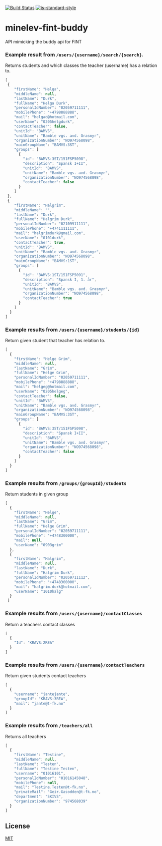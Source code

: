 [![Build Status](https://travis-ci.org/telemark/minelev-fint-buddy.svg?branch=master)](https://travis-ci.org/telemark/minelev-fint-buddy)
[![js-standard-style](https://img.shields.io/badge/code%20style-standard-brightgreen.svg?style=flat)](https://github.com/feross/standard)

# minelev-fint-buddy

API mimicking the buddy api for FINT

### Example result from ```/users/{username}/search/{search}```.

Returns students and which classes the teacher (username) has a relation to.
```js
[
 {
    "firstName": "Helga",
    "middleName": null,
    "lastName": "Durk",
    "fullName": "Helga Durk",
    "personalIdNumber": "02059711111",
    "mobilePhone": "+4798888888",
    "mail": "helgad@hotmail.com",
    "userName": "0205helgdurk",
    "contactTeacher": false,
    "unitId": "BAMVS",
    "unitName": "Bamble vgs. avd. Grasmyr",
    "organizationNumber": "NO974568098",
    "mainGroupName": "BAMVS:3ST",
    "groups": [
      {
        "id": "BAMVS:3ST/151FSP5098",
        "description": "Spansk I+II",
        "unitId": "BAMVS",
        "unitName": "Bamble vgs. avd. Grasmyr",
        "organizationNumber": "NO974568098",
        "contactTeacher": false
      }
    ]
 },
 {
    "firstName": "Halgrim",
    "middleName": "",
    "lastName": "Durk",
    "fullName": "Halgrim Durk",
    "personalIdNumber": "02109911111",
    "mobilePhone": "+4741111111",
    "mail": "halgrimdurk@gmail.com",
    "userName": "0101durk",
    "contactTeacher": true,
    "unitId": "BAMVS",
    "unitName": "Bamble vgs. avd. Grasmyr",
    "organizationNumber": "NO974568098",
    "mainGroupName": "BAMVS:1ST",
    "groups": [
      {
        "id": "BAMVS:1ST/151FSP5091",
        "description": "Spansk I, 1. år",
        "unitId": "BAMVS",
        "unitName": "Bamble vgs. avd. Grasmyr",
        "organizationNumber": "NO974568098",
        "contactTeacher": true
      }
    ]
  }
]
```

### Example results from ```/users/{username}/students/{id}```

Return given student that teacher has relation to.
```js
[
  {
    "firstName": "Helge Grim",
    "middleName": null,
    "lastName": "Grim",
    "fullName": "Helge Grim",
    "personalIdNumber": "02059711111",
    "mobilePhone": "+4798888888",
    "mail": "helgeg@hotmail.com",
    "userName": "0205helgeg",
    "contactTeacher": false,
    "unitId": "BAMVS",
    "unitName": "Bamble vgs. avd. Grasmyr",
    "organizationNumber": "NO974568098",
    "mainGroupName": "BAMVS:3ST",
    "groups": [
      {
        "id": "BAMVS:3ST/151FSP5098",
        "description": "Spansk I+II",
        "unitId": "BAMVS",
        "unitName": "Bamble vgs. avd. Grasmyr",
        "organizationNumber": "NO974568098",
        "contactTeacher": false
      }
    ]
  }
]
```

### Example results from ```/groups/{groupId}/students```

Return students in given group
```js
[
  {
    "firstName": "Helge",
    "middleName": null,
    "lastName": "Grim",
    "fullName": "Helge Grim",
    "personalIdNumber": "02059711111",
    "mobilePhone": "+4748300000",
    "mail": null,
    "userName": "0903grim"
  },
  {
    "firstName": "Halgrim",
    "middleName": null,
    "lastName": "Durk",
    "fullName": "Halgrim Durk",
    "personalIdNumber": "02059711112",
    "mobilePhone": "+4748300000",
    "mail": "halgrim.durk@hotmail.com",
    "userName": "1010halg"
  }
 ]
```

### Example results from ```/users/{username}/contactClasses```

Return a teachers contact classes
```js
[
  {
    "Id": "KRAVS:2REA"
  }
]
```

### Example results from ```/users/{username}/contactTeachers```

Return given students contact teachers
```js
[
  {
    "username": "jantejante",
    "groupId": "KRAVS:3REA",
    "mail": "jante@t-fk.no"
  }
]
```

### Example results from ```/teachers/all```

Returns all teachers


```js
[
  {
    "firstName": "Testine",
    "middleName": null,
    "lastName": "Testen",
    "fullName": "Testine Testen",
    "username": "01016101",
    "personalIdNumber": "01016145048",
    "mobilePhone": null,
    "mail": "Testine.Testen@t-fk.no",
    "privateMail": "Geir.Gasodden@t-fk.no",
    "department": "SKIVS",
    "organizationNumber": "974568039"
  }
]
```

## License

[MIT](LICENSE)
